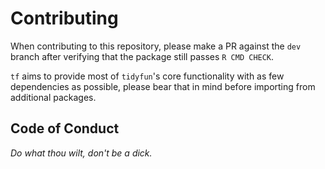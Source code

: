 # Contributing

When contributing to this repository, please make a PR against the `dev` branch after verifying that
the package still passes `R CMD CHECK`.

`tf` aims to provide most of `tidyfun`'s core functionality with as few dependencies as possible,
please bear that in mind before importing from additional packages.

## Code of Conduct

*Do what thou wilt, don't be a dick.*
